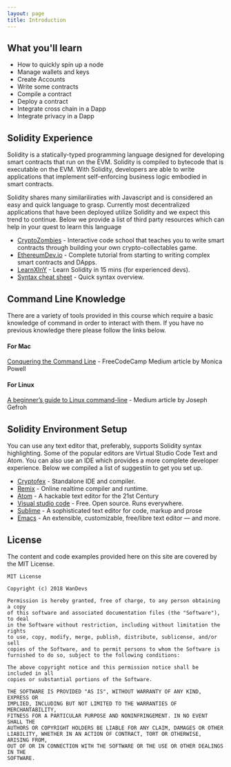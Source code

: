 ```yaml
---
layout: page
title: Introduction
---
```

## What you'll learn

- How to quickly spin up a node
- Manage wallets and keys
- Create Accounts
- Write some contracts
- Compile a contract
- Deploy a contract
- Integrate cross chain in a Dapp
- Integrate privacy in a Dapp

## Solidity Experience

Solidity is a statically-typed programming language designed for developing smart contracts that run on the EVM. Solidity is compiled to bytecode that is executable on the EVM. With Solidity, developers are able to write applications that implement self-enforcing business logic embodied in smart contracts.

Solidity shares many similariliraties with Javascript and is considered an easy and quick language to grasp. Currently most decentralized applications that have been deployed utilize Solidity and we expect this trend to continue. Below we provide a list of third party resources which can help in your quest to learn this language

- [CryptoZombies](https://cryptozombies.io) - Interactive code school that teaches you to write smart contracts through building your own crypto-collectables game.
- [EthereumDev.io](https://ethereumdev.io) - Complete tutorial from starting to writing complex smart contracts and DApps.
- [LearnXInY](https://learnxinyminutes.com/docs/solidity/) - Learn Solidity in 15 mins (for experienced devs).
- [Syntax cheat sheet](https://topmonks.github.io/solidity_quick_ref/) - Quick syntax overview.


## Command Line Knowledge

There are a variety of tools provided in this course which require a basic knowledge of command in order to interact with them. If you have no previous knowledge there please follow the links below.
#### For Mac
[Conquering the Command Line](https://medium.freecodecamp.org/conquering-the-command-line-f85f5e46c07c) - FreeCodeCamp Medium article by Monica Powell
#### For Linux
[A beginner’s guide to Linux command-line](https://medium.com/@jgefroh/a-beginners-guide-to-linux-command-line-56a8004e2471) - Medium article by Joseph Gefroh

## Solidity Environment Setup

You can use any text editor that, preferably, supports Solidity syntax highlighting. Some of the popular editors are Virtual Studio Code Text and Atom. You can also use an IDE which provides a more complete developer experience. Below we compiled a list of suggestiin to get you set up.

- [Cryptofex](https://cryptofex.io/download/) - Standalone IDE and compiler.
- [Remix](https://remix.ethereum.org/) - Online realtime compiler and runtime.
- [Atom](https://atom.io/) - A hackable text editor for the 21st Century
- [Visual studio code](https://code.visualstudio.com/) - Free. Open source. Runs everywhere.
- [Sublime](https://www.sublimetext.com/) - A sophisticated text editor for code, markup and prose
- [Emacs](https://www.gnu.org/software/emacs/) - An extensible, customizable, free/libre text editor — and more.

## License

The content and code examples provided here on this site are covered by the MIT License.

    MIT License

    Copyright (c) 2018 WanDevs

    Permission is hereby granted, free of charge, to any person obtaining a copy
    of this software and associated documentation files (the "Software"), to deal
    in the Software without restriction, including without limitation the rights
    to use, copy, modify, merge, publish, distribute, sublicense, and/or sell
    copies of the Software, and to permit persons to whom the Software is
    furnished to do so, subject to the following conditions:

    The above copyright notice and this permission notice shall be included in all
    copies or substantial portions of the Software.

    THE SOFTWARE IS PROVIDED "AS IS", WITHOUT WARRANTY OF ANY KIND, EXPRESS OR
    IMPLIED, INCLUDING BUT NOT LIMITED TO THE WARRANTIES OF MERCHANTABILITY,
    FITNESS FOR A PARTICULAR PURPOSE AND NONINFRINGEMENT. IN NO EVENT SHALL THE
    AUTHORS OR COPYRIGHT HOLDERS BE LIABLE FOR ANY CLAIM, DAMAGES OR OTHER
    LIABILITY, WHETHER IN AN ACTION OF CONTRACT, TORT OR OTHERWISE, ARISING FROM,
    OUT OF OR IN CONNECTION WITH THE SOFTWARE OR THE USE OR OTHER DEALINGS IN THE
    SOFTWARE.
